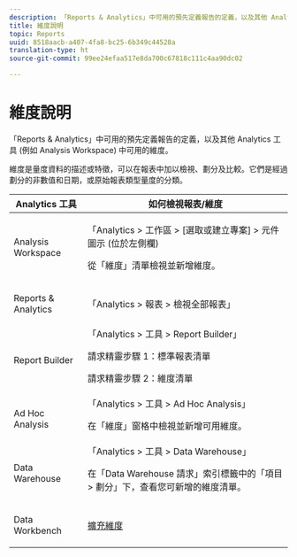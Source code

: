 ```yaml
---
description: 「Reports & Analytics」中可用的預先定義報告的定義，以及其他 Analytics 工具 (例如 Analysis Workspace) 中可用的維度。
title: 維度說明
topic: Reports
uuid: 8518aacb-a407-4fa8-bc25-6b349c44528a
translation-type: ht
source-git-commit: 99ee24efaa517e8da700c67818c111c4aa90dc02

---
```



# 維度說明

「Reports &amp; Analytics」中可用的預先定義報告的定義，以及其他 Analytics 工具 (例如 Analysis Workspace) 中可用的維度。

維度是量度資料的描述或特徵，可以在報表中加以檢視、劃分及比較。它們是經過劃分的非數值和日期，或原始報表類型量度的分類。

<table id="table_5F240226DE7C40D3B613178F5A829011"> 
 <thead> 
  <tr> 
   <th colname="col1" class="entry"> Analytics 工具 </th> 
   <th colname="col2" class="entry"> 如何檢視報表/維度 </th> 
  </tr>
 </thead>
 <tbody> 
  <tr> 
   <td colname="col1"> <p>Analysis Workspace </p> </td> 
   <td colname="col2"> <p><span class="ignoretag"><span class="uicontrol">「Analytics</span> &gt; <span class="uicontrol">工作區</span> &gt; <span class="uicontrol">[選取或建立專案]</span> &gt; <span class="uicontrol">元件圖示 (位於左側欄)</span></span> </p> <p>從「維度」清單檢視並新增維度。 </p> </td> 
  </tr> 
  <tr> 
   <td colname="col1"> <p>Reports &amp; Analytics </p> </td> 
   <td colname="col2"> <p><span class="uicontrol">「Analytics</span> &gt; <span class="uicontrol">報表</span> &gt; <span class="uicontrol">檢視全部報表」</span> </p> </td> 
  </tr> 
  <tr> 
   <td colname="col1"> <p>Report Builder </p> </td> 
   <td colname="col2"><span class="ignoretag"><span class="uicontrol">「Analytics</span> &gt; <span class="uicontrol">工具</span> &gt; <span class="uicontrol">Report Builder」</span></span> <p>請求精靈步驟 1：標準報表清單 </p> <p>請求精靈步驟 2：維度清單 </p> </td> 
  </tr> 
  <tr> 
   <td colname="col1"> <p>Ad Hoc Analysis </p> </td> 
   <td colname="col2"><span class="ignoretag"><span class="uicontrol">「Analytics</span> &gt; <span class="uicontrol">工具</span> &gt; <span class="uicontrol">Ad Hoc Analysis」</span></span> <p>在「維度」窗格中檢視並新增可用維度。 </p> </td> 
  </tr> 
  <tr> 
   <td colname="col1"> <p>Data Warehouse </p> </td> 
   <td colname="col2"><span class="ignoretag"><span class="uicontrol">「Analytics</span> &gt; <span class="uicontrol">工具</span> &gt; <span class="uicontrol">Data Warehouse」</span></span> <p>在<span class="uicontrol">「Data Warehouse 請求」</span>索引標籤中的<span class="uicontrol">「項目</span> &gt; <span class="uicontrol">劃分」</span>下，查看您可新增的維度清單。 </p> </td> 
  </tr> 
  <tr> 
   <td colname="col1"> <p>Data Workbench </p> </td> 
   <td colname="col2"><a href="https://marketing.adobe.com/resources/help/zh_TW/insight/dataset/c_ex_dim.html"  > 擴充維度</a> </td> 
  </tr> 
 </tbody> 
</table>

